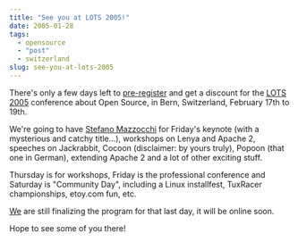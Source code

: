 ```yaml
---
title: "See you at LOTS 2005!"
date: 2005-01-28
tags: 
  - opensource
  - "post"
  - switzerland  
slug: see-you-at-lots-2005
---
```


There's only a few days left to [pre-register](http://www.lots.ch/2005/Registration.html) and get a discount for the [LOTS 2005](http://www.lots.ch/2005/index_en.html) conference about Open Source, in Bern, Switzerland, February 17th to 19th.

We're going to have [Stefano Mazzocchi](http://www.lots.ch/2005/Referate.html?id=001) for Friday's keynote (with a mysterious and catchy title...), workshops on Lenya and Apache 2, speeches on Jackrabbit, Cocoon (disclaimer: by yours truly), Popoon (that one in German), extending Apache 2 and a lot of other exciting stuff.

Thursday is for workshops, Friday is the professional conference and Saturday is "Community Day", including a Linux installfest, TuxRacer championships, etoy.com fun, etc.

[We](http://www.lots.ch/2005/Organisationskomitee_und_Vorstand.html) are still finalizing the program for that last day, it will be online soon.

Hope to see some of you there!
